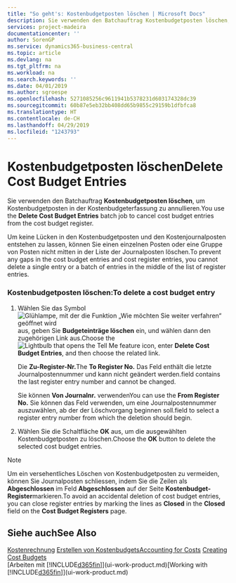 ```yaml
---
title: "So geht's: Kostenbudgetposten löschen | Microsoft Docs"
description: Sie verwenden den Batchauftrag Kostenbudgetposten löschen, um Kostenbudgetposten in der Kostenbudgeterfassung zu annullieren.
services: project-madeira
documentationcenter: ''
author: SorenGP
ms.service: dynamics365-business-central
ms.topic: article
ms.devlang: na
ms.tgt_pltfrm: na
ms.workload: na
ms.search.keywords: ''
ms.date: 04/01/2019
ms.author: sgroespe
ms.openlocfilehash: 5271085256c9611941b5378231d603174328dc39
ms.sourcegitcommit: 60b87e5eb32bb408dd65b9855c29159b1dfbfca8
ms.translationtype: HT
ms.contentlocale: de-CH
ms.lasthandoff: 04/29/2019
ms.locfileid: "1243793"
---
```

# <a name="delete-cost-budget-entries"></a><span data-ttu-id="11ced-103">Kostenbudgetposten löschen</span><span class="sxs-lookup"><span data-stu-id="11ced-103">Delete Cost Budget Entries</span></span>
<span data-ttu-id="11ced-104">Sie verwenden den Batchauftrag **Kostenbudgetposten löschen**, um Kostenbudgetposten in der Kostenbudgeterfassung zu annullieren.</span><span class="sxs-lookup"><span data-stu-id="11ced-104">You use the **Delete Cost Budget Entries** batch job to cancel cost budget entries from the cost budget register.</span></span>  

<span data-ttu-id="11ced-105">Um keine Lücken in den Kostenbudgetposten und den Kostenjournalposten entstehen zu lassen, können Sie einen einzelnen Posten oder eine Gruppe von Posten nicht mitten in der Liste der Journalposten löschen.</span><span class="sxs-lookup"><span data-stu-id="11ced-105">To prevent any gaps in the cost budget entries and cost register entries, you cannot delete a single entry or a batch of entries in the middle of the list of register entries.</span></span>  

### <a name="to-delete-a-cost-budget-entry"></a><span data-ttu-id="11ced-106">Kostenbudgetposten löschen:</span><span class="sxs-lookup"><span data-stu-id="11ced-106">To delete a cost budget entry</span></span>  

1.  <span data-ttu-id="11ced-107">Wählen Sie das Symbol ![Glühlampe, mit der die Funktion „Wie möchten Sie weiter verfahren“ geöffnet wird](media/ui-search/search_small.png "Wie möchten Sie weiter verfahren?") aus, geben Sie **Budgeteinträge löschen** ein, und wählen dann den zugehörigen Link aus.</span><span class="sxs-lookup"><span data-stu-id="11ced-107">Choose the ![Lightbulb that opens the Tell Me feature](media/ui-search/search_small.png "Tell me what you want to do") icon, enter **Delete Cost Budget Entries**, and then choose the related link.</span></span>  

    <span data-ttu-id="11ced-108">Die **Zu-Register-Nr.**</span><span class="sxs-lookup"><span data-stu-id="11ced-108">The **To Register No.**</span></span> <span data-ttu-id="11ced-109">Das Feld  enthält die letzte Journalpostennummer und kann nicht geändert werden.</span><span class="sxs-lookup"><span data-stu-id="11ced-109">field contains the last register entry number and cannot be changed.</span></span>  

    <span data-ttu-id="11ced-110">Sie können **Von Journalnr.** verwenden</span><span class="sxs-lookup"><span data-stu-id="11ced-110">You can use the **From Register No.**</span></span> <span data-ttu-id="11ced-111">Sie können das Feld  verwenden, um eine Journalpostennummer auszuwählen, ab der der Löschvorgang beginnen soll.</span><span class="sxs-lookup"><span data-stu-id="11ced-111">field to select a register entry number from which the deletion should begin.</span></span>  
2.  <span data-ttu-id="11ced-112">Wählen Sie die Schaltfläche **OK** aus, um die ausgewählten Kostenbudgetposten zu löschen.</span><span class="sxs-lookup"><span data-stu-id="11ced-112">Choose the **OK** button to delete the selected cost budget entries.</span></span>  

> [!NOTE]  
>  <span data-ttu-id="11ced-113">Um ein versehentliches Löschen von Kostenbudgetposten zu vermeiden, können Sie Journalposten schliessen, indem Sie die Zeilen als **Abgeschlossen** im Feld **Abgeschlossen** auf der Seite **Kostenbudget-Register**markieren.</span><span class="sxs-lookup"><span data-stu-id="11ced-113">To avoid an accidental deletion of cost budget entries, you can close register entries by marking the lines as **Closed** in the **Closed** field on the **Cost Budget Registers** page.</span></span>  

## <a name="see-also"></a><span data-ttu-id="11ced-114">Siehe auch</span><span class="sxs-lookup"><span data-stu-id="11ced-114">See Also</span></span>  
<span data-ttu-id="11ced-115">[Kostenrechnung](finance-manage-cost-accounting.md)
[Erstellen von Kostenbudgets](finance-create-cost-budgets.md)</span><span class="sxs-lookup"><span data-stu-id="11ced-115">[Accounting for Costs](finance-manage-cost-accounting.md)
[Creating Cost Budgets](finance-create-cost-budgets.md)</span></span>  
<span data-ttu-id="11ced-116">[Arbeiten mit [!INCLUDE[d365fin](includes/d365fin_md.md)]](ui-work-product.md)</span><span class="sxs-lookup"><span data-stu-id="11ced-116">[Working with [!INCLUDE[d365fin](includes/d365fin_md.md)]](ui-work-product.md)</span></span>
